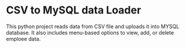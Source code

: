# CSV to MySQL data Loader 
This python project reads data from CSV file and uploads it into MYSQL database.
It also includes menu-based options to view, add, or delete emploee data.

